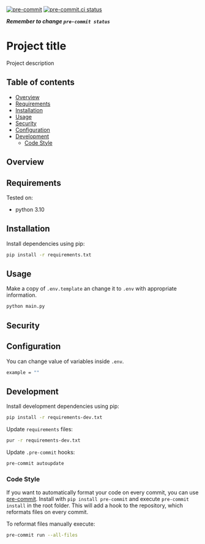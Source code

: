 [![pre-commit](https://img.shields.io/badge/pre--commit-enabled-brightgreen?logo=pre-commit)](https://github.com/pre-commit/pre-commit)
[![pre-commit.ci status](https://results.pre-commit.ci/badge/github/vunhatchuong/python-setup-template/main.svg)](https://results.pre-commit.ci/latest/github/vunhatchuong/python-setup-template/main)

***Remember to change `pre-commit status`***

# Project title

Project description

## **Table of contents**

<!-- START doctoc generated TOC please keep comment here to allow auto update -->
<!-- DON'T EDIT THIS SECTION, INSTEAD RE-RUN doctoc TO UPDATE -->

- [Overview](#overview)
- [Requirements](#requirements)
- [Installation](#installation)
- [Usage](#usage)
- [Security](#security)
- [Configuration](#configuration)
- [Development](#development)
  - [Code Style](#code-style)

<!-- END doctoc generated TOC please keep comment here to allow auto update -->

## Overview

## Requirements

Tested on:

- python 3.10

## Installation

Install dependencies using pip:

```bash
pip install -r requirements.txt
```

## Usage

Make a copy of `.env.template` an change it to `.env` with appropriate information.

```bash
python main.py
```

## Security

## Configuration

You can change value of variables inside `.env`.

```bash
example = ""
```

## Development

Install development dependencies using pip:

```bash
pip install -r requirements-dev.txt
```

Update `requirements` files:

```bash
pur -r requirements-dev.txt
```

Update `.pre-commit` hooks:

```bash
pre-commit autoupdate
```

### Code Style

If you want to automatically format your code on every commit, you can use [pre-commit](https://pre-commit.com/).
Install with `pip install pre-commit` and
execute `pre-commit install` in the root folder.
This will add a hook to the repository, which reformats files on every commit.

To reformat files manually execute:

```bash
pre-commit run --all-files
```
